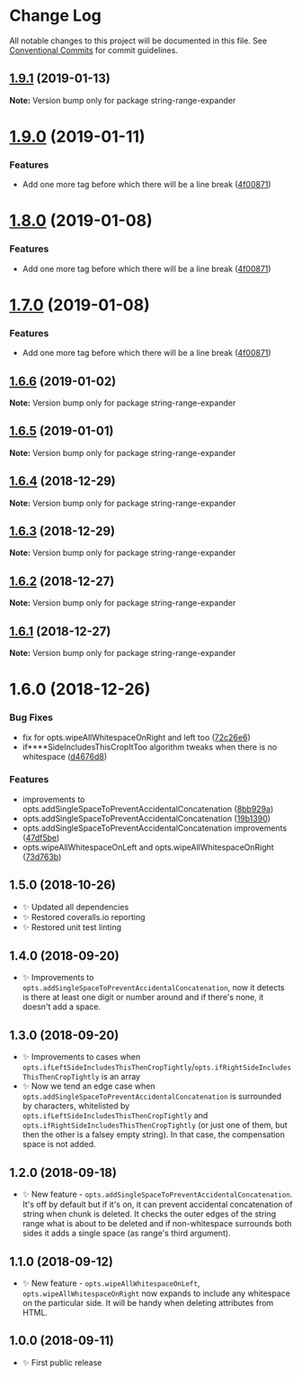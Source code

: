 # Change Log

All notable changes to this project will be documented in this file.
See [Conventional Commits](https://conventionalcommits.org) for commit guidelines.

## [1.9.1](https://bitbucket.org/codsen/codsen/src/master/packages/string-range-expander/compare/string-range-expander@1.9.0...string-range-expander@1.9.1) (2019-01-13)

**Note:** Version bump only for package string-range-expander





# [1.9.0](https://bitbucket.org/codsen/codsen/src/master/packages/string-range-expander/compare/string-range-expander@1.6.6...string-range-expander@1.9.0) (2019-01-11)

### Features

- Add one more tag before which there will be a line break ([4f00871](https://bitbucket.org/codsen/codsen/src/master/packages/string-range-expander/commits/4f00871))

# [1.8.0](https://bitbucket.org/codsen/codsen/src/master/packages/string-range-expander/compare/string-range-expander@1.6.6...string-range-expander@1.8.0) (2019-01-08)

### Features

- Add one more tag before which there will be a line break ([4f00871](https://bitbucket.org/codsen/codsen/src/master/packages/string-range-expander/commits/4f00871))

# [1.7.0](https://bitbucket.org/codsen/codsen/src/master/packages/string-range-expander/compare/string-range-expander@1.6.6...string-range-expander@1.7.0) (2019-01-08)

### Features

- Add one more tag before which there will be a line break ([4f00871](https://bitbucket.org/codsen/codsen/src/master/packages/string-range-expander/commits/4f00871))

## [1.6.6](https://bitbucket.org/codsen/codsen/src/master/packages/string-range-expander/compare/string-range-expander@1.6.5...string-range-expander@1.6.6) (2019-01-02)

**Note:** Version bump only for package string-range-expander

## [1.6.5](https://bitbucket.org/codsen/codsen/src/master/packages/string-range-expander/compare/string-range-expander@1.6.4...string-range-expander@1.6.5) (2019-01-01)

**Note:** Version bump only for package string-range-expander

## [1.6.4](https://bitbucket.org/codsen/codsen/src/master/packages/string-range-expander/compare/string-range-expander@1.6.3...string-range-expander@1.6.4) (2018-12-29)

**Note:** Version bump only for package string-range-expander

## [1.6.3](https://bitbucket.org/codsen/codsen/src/master/packages/string-range-expander/compare/string-range-expander@1.6.2...string-range-expander@1.6.3) (2018-12-29)

**Note:** Version bump only for package string-range-expander

## [1.6.2](https://bitbucket.org/codsen/codsen/src/master/packages/string-range-expander/compare/string-range-expander@1.6.1...string-range-expander@1.6.2) (2018-12-27)

**Note:** Version bump only for package string-range-expander

## [1.6.1](https://bitbucket.org/codsen/codsen/src/master/packages/string-range-expander/compare/string-range-expander@1.6.0...string-range-expander@1.6.1) (2018-12-27)

**Note:** Version bump only for package string-range-expander

# 1.6.0 (2018-12-26)

### Bug Fixes

- fix for opts.wipeAllWhitespaceOnRight and left too ([72c26e6](https://bitbucket.org/codsen/codsen/src/master/packages/string-range-expander/commits/72c26e6))
- if\*\*\*\*SideIncludesThisCropItToo algorithm tweaks when there is no whitespace ([d4676d8](https://bitbucket.org/codsen/codsen/src/master/packages/string-range-expander/commits/d4676d8))

### Features

- improvements to opts.addSingleSpaceToPreventAccidentalConcatenation ([8bb929a](https://bitbucket.org/codsen/codsen/src/master/packages/string-range-expander/commits/8bb929a))
- opts.addSingleSpaceToPreventAccidentalConcatenation ([19b1390](https://bitbucket.org/codsen/codsen/src/master/packages/string-range-expander/commits/19b1390))
- opts.addSingleSpaceToPreventAccidentalConcatenation improvements ([47df5be](https://bitbucket.org/codsen/codsen/src/master/packages/string-range-expander/commits/47df5be))
- opts.wipeAllWhitespaceOnLeft and opts.wipeAllWhitespaceOnRight ([73d763b](https://bitbucket.org/codsen/codsen/src/master/packages/string-range-expander/commits/73d763b))

## 1.5.0 (2018-10-26)

- ✨ Updated all dependencies
- ✨ Restored coveralls.io reporting
- ✨ Restored unit test linting

## 1.4.0 (2018-09-20)

- ✨ Improvements to `opts.addSingleSpaceToPreventAccidentalConcatenation`, now it detects is there at least one digit or number around and if there's none, it doesn't add a space.

## 1.3.0 (2018-09-20)

- ✨ Improvements to cases when `opts.ifLeftSideIncludesThisThenCropTightly`/`opts.ifRightSideIncludesThisThenCropTightly` is an array
- ✨ Now we tend an edge case when `opts.addSingleSpaceToPreventAccidentalConcatenation` is surrounded by characters, whitelisted by `opts.ifLeftSideIncludesThisThenCropTightly` and `opts.ifRightSideIncludesThisThenCropTightly` (or just one of them, but then the other is a falsey empty string). In that case, the compensation space is not added.

## 1.2.0 (2018-09-18)

- ✨ New feature - `opts.addSingleSpaceToPreventAccidentalConcatenation`. It's off by default but if it's on, it can prevent accidental concatenation of string when chunk is deleted. It checks the outer edges of the string range what is about to be deleted and if non-whitespace surrounds both sides it adds a single space (as range's third argument).

## 1.1.0 (2018-09-12)

- ✨ New feature - `opts.wipeAllWhitespaceOnLeft`, `opts.wipeAllWhitespaceOnRight` now expands to include any whitespace on the particular side. It will be handy when deleting attributes from HTML.

## 1.0.0 (2018-09-11)

- ✨ First public release
